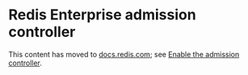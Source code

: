 # Redis Enterprise admission controller

This content has moved to [docs.redis.com](https://docs.redis.com/latest/); see [Enable the admission controller](https://docs.redis.com/latest/kubernetes/deployment/quick-start/#enable-the-admission-controller).
